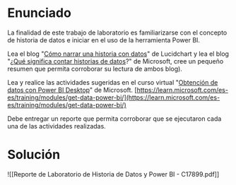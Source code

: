 # Enunciado
La finalidad de este trabajo de laboratorio es familiarizarse con el concepto de historia de datos e iniciar en el uso de la herramienta Power BI.

Lea el blog "[Cómo narrar una historia con datos](https://www.lucidchart.com/blog/es/como-narrar-una-historia-con-datos)" de Lucidchart y lea el blog "¿[Qué significa contar historias de datos](https://www.microsoft.com/en-us/power-platform/products/power-bi/topics/data-storytelling)?" de Microsoft, cree un pequeño resumen que permita corroborar su lectura de ambos blog).  

Lea y realice las actividades sugeridas en el curso virtual "[Obtención de datos con Power BI Desktop](https://learn.microsoft.com/es-es/training/modules/get-data-power-bi/)" de Microsoft. [https://learn.microsoft.com/es-es/training/modules/get-data-power-bi/](https://learn.microsoft.com/es-es/training/modules/get-data-power-bi/)

Debe entregar un reporte que permita corroborar que se ejecutaron cada una de las actividades realizadas.

# Solución
![[Reporte de Laboratorio de Historia de Datos y Power BI - C17899.pdf]]